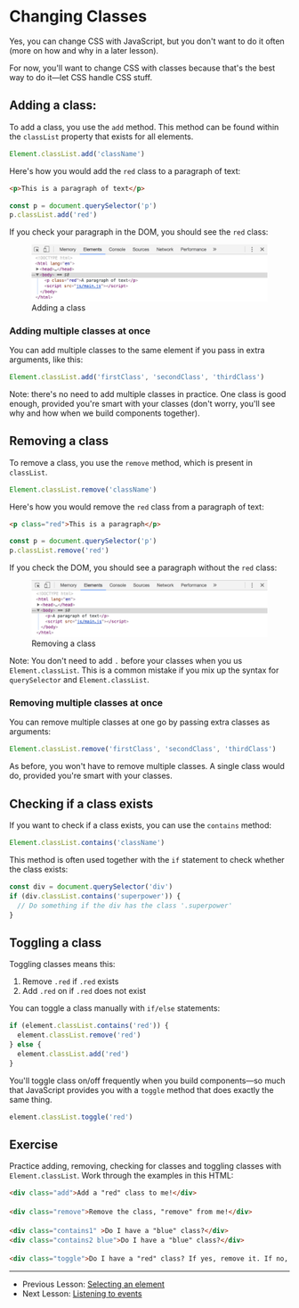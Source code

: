 # Changing Classes

Yes, you can change CSS with JavaScript, but you don't want to do it often (more on how and why in a later lesson).

For now, you'll want to change CSS with classes because that's the best way to do it—let CSS handle CSS stuff.

## Adding a class:

To add a class, you use the `add` method. This method can be found within the `classList` property that exists for all elements.

```js
Element.classList.add('className')
```

Here's how you would add the `red` class to a paragraph of text:

```html
<p>This is a paragraph of text</p>
```

```js
const p = document.querySelector('p')
p.classList.add('red')
```

If you check your paragraph in the DOM, you should see the `red` class:

<figure>
  <img src="../../images/js-basics/classes/add.png" alt="Adding a class">
  <figcaption>Adding a class</figcaption>
</figure>

### Adding multiple classes at once

You can add multiple classes to the same element if you pass in extra arguments, like this:

```js
Element.classList.add('firstClass', 'secondClass', 'thirdClass')
```

Note: there's no need to add multiple classes in practice. One class is good enough, provided you're smart with your classes (don't worry, you'll see why and how when we build components together).

## Removing a class

To remove a class, you use the `remove` method, which is present in `classList`.

```js
Element.classList.remove('className')
```

Here's how you would remove the `red` class from a paragraph of text:

```html
<p class="red">This is a paragraph</p>
```

```js
const p = document.querySelector('p')
p.classList.remove('red')
```

If you check the DOM, you should see a paragraph without the `red` class:

<figure>
  <img src="../../images/js-basics/classes/remove.png" alt="Removing a class">
  <figcaption>Removing a class</figcaption>
</figure>

Note: You don't need to add `.` before your classes when you us `Element.classList`. This is a common mistake if you mix up the syntax for `querySelector` and `Element.classList`.

### Removing multiple classes at once

You can remove multiple classes at one go by passing extra classes as arguments:

```js
Element.classList.remove('firstClass', 'secondClass', 'thirdClass')
```

As before, you won't have to remove multiple classes. A single class would do, provided you're smart with your classes.

## Checking if a class exists

If you want to check if a class exists, you can use the `contains` method:

```js
Element.classList.contains('className')
```

This method is often used together with the `if` statement to check whether the class exists:

```js
const div = document.querySelector('div')
if (div.classList.contains('superpower')) {
  // Do something if the div has the class '.superpower'
}
```

## Toggling a class

Toggling classes means this:

1. Remove `.red` if `.red` exists
2. Add `.red` on if `.red` does not exist

You can toggle a class manually with `if/else` statements:

```js
if (element.classList.contains('red')) {
  element.classList.remove('red')
} else {
  element.classList.add('red')
}
```

You'll toggle class on/off frequently when you build components—so much that JavaScript provides you with a `toggle` method that does exactly the same thing.

```js
element.classList.toggle('red')
```

## Exercise

Practice adding, removing, checking for classes and toggling classes with `Element.classList`. Work through the examples in this HTML:

```html
<div class="add">Add a "red" class to me!</div>

<div class="remove">Remove the class, "remove" from me!</div>

<div class="contains1" >Do I have a "blue" class?</div>
<div class="contains2 blue">Do I have a "blue" class?</div>

<div class="toggle">Do I have a "red" class? If yes, remove it. If no, add it.</div>
```

---

- Previous Lesson: [Selecting an element][1]
- Next Lesson: [Listening to events][2]

[1]:	15.selecting-an-element.md
[2]:	17.listening-to-events.md